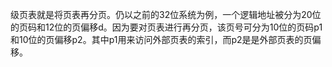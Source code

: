 级页表就是将页表再分页。仍以之前的32位系统为例，一个逻辑地址被分为20位的页码和12位的页偏移d。因为要对页表进行再分页，该页号可分为10位的页码p1和10位的页偏移p2。其中p1用来访问外部页表的索引，而p2是是外部页表的页偏移。
